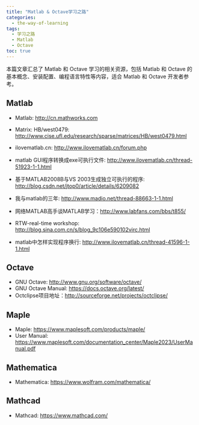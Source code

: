 ```yaml
---
title: "Matlab & Octave学习之路"
categories:
  - the-way-of-learning
tags:
  - 学习之路
  - Matlab
  - Octave
toc: true
---
```


本篇文章汇总了 Matlab 和 Octave 学习的相关资源，包括 Matlab 和 Octave 的基本概念、安装配置、编程语言特性等内容，适合 Matlab 和 Octave 开发者参考。

## Matlab

* Matlab: <http://cn.mathworks.com>

* Matrix: HB/west0479: <http://www.cise.ufl.edu/research/sparse/matrices/HB/west0479.html>
* ilovematlab.cn: <http://www.ilovematlab.cn/forum.php>

* matlab GUI程序转换成exe可执行文件: <http://www.ilovematlab.cn/thread-51923-1-1.html>
* 基于MATLAB2008B与VS 2003生成独立可执行的程序: <http://blog.csdn.net/jtop0/article/details/6209082>
* 我与matlab的三年: <http://www.madio.net/thread-88663-1-1.html>
* 网络MATLAB高手谈MATLAB学习：<http://www.labfans.com/bbs/t855/>
* RTW-real-time workshop: <http://blog.sina.com.cn/s/blog_9c106e590102virc.html>
* matlab中怎样实现程序换行: <http://www.ilovematlab.cn/thread-41596-1-1.html>

## Octave

* GNU Octave: <http://www.gnu.org/software/octave/>
* GNU Octave Manual: <https://docs.octave.org/latest/>
* Octclipse项目地址：<http://sourceforge.net/projects/octclipse/>

## Maple

* Maple: <https://www.maplesoft.com/products/maple/>
* User Manual: <https://www.maplesoft.com/documentation_center/Maple2023/UserManual.pdf>

## Mathematica

* Mathematica: <https://www.wolfram.com/mathematica/>

## Mathcad

* Mathcad: <https://www.mathcad.com/>

